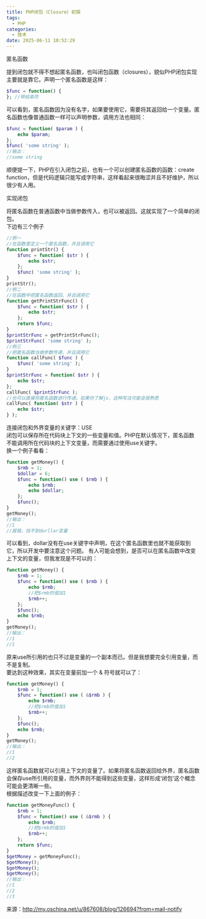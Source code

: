 ```yaml
---
title: PHP闭包（Closure）初探
tags:
  - PHP
categories:
  - 技术
date: 2025-06-11 10:52:29
---
```


匿名函数

提到闭包就不得不想起匿名函数，也叫闭包函数（closures），貌似PHP闭包实现主要就是靠它。声明一个匿名函数是这样：

```php
$func = function() {    
}; //带结束符
```

可以看到，匿名函数因为没有名字，如果要使用它，需要将其返回给一个变量。匿名函数也像普通函数一样可以声明参数，调用方法也相同：

```php
$func = function( $param ) {
    echo $param;
};
$func( 'some string' );
//输出：
//some string
```

顺便提一下，PHP在引入闭包之前，也有一个可以创建匿名函数的函数：create function，但是代码逻辑只能写成字符串，这样看起来很晦涩并且不好维护，所以很少有人用。

实现闭包

将匿名函数在普通函数中当做参数传入，也可以被返回。这就实现了一个简单的闭包。  
下边有三个例子

```php
//例一
//在函数里定义一个匿名函数，并且调用它
function printStr() {
    $func = function( $str ) {
        echo $str;
    };
    $func( 'some string' );
}
printStr();
//例二
//在函数中把匿名函数返回，并且调用它
function getPrintStrFunc() {
    $func = function( $str ) {
        echo $str;
    };
    return $func;
}
$printStrFunc = getPrintStrFunc();
$printStrFunc( 'some string' );
//例三
//把匿名函数当做参数传递，并且调用它
function callFunc( $func ) {
    $func( 'some string' );
}
$printStrFunc = function( $str ) {
    echo $str;
};
callFunc( $printStrFunc );
//也可以直接将匿名函数进行传递。如果你了解js，这种写法可能会很熟悉
callFunc( function( $str ) {
    echo $str;
} );
```

连接闭包和外界变量的关键字：USE  
闭包可以保存所在代码块上下文的一些变量和值。PHP在默认情况下，匿名函数不能调用所在代码块的上下文变量，而需要通过使用use关键字。  
换一个例子看看：

```php
function getMoney() {
    $rmb = 1;
    $dollar = 6;
    $func = function() use ( $rmb ) {
        echo $rmb;
        echo $dollar;
    };
    $func();
}
getMoney();
//输出：
//1
//报错，找不到dorllar变量
```

可以看到，dollar没有在use关键字中声明，在这个匿名函数里也就不能获取到它，所以开发中要注意这个问题。 有人可能会想到，是否可以在匿名函数中改变上下文的变量，但我发现是不可以的：

```php
function getMoney() {
    $rmb = 1;
    $func = function() use ( $rmb ) {
        echo $rmb;
        //把$rmb的值加1
        $rmb++;
    };
    $func();
    echo $rmb;
}
getMoney();
//输出：
//1
//1
```

原来use所引用的也只不过是变量的一个副本而已。但是我想要完全引用变量，而不是复制。  
要达到这种效果，其实在变量前加一个 & 符号就可以了：

```php
function getMoney() {
    $rmb = 1;
    $func = function() use ( &$rmb ) {
        echo $rmb;
        //把$rmb的值加1
        $rmb++;
    };
    $func();
    echo $rmb;
}
getMoney();
//输出：
//1
//2
```

这样匿名函数就可以引用上下文的变量了。如果将匿名函数返回给外界，匿名函数会保存use所引用的变量，而外界则不能得到这些变量，这样形成‘闭包’这个概念可能会更清晰一些。  
根据描述改变一下上面的例子：

```php
function getMoneyFunc() {
    $rmb = 1;
    $func = function() use ( &$rmb ) {
        echo $rmb;
        //把$rmb的值加1
        $rmb++;
    };
    return $func;
}
$getMoney = getMoneyFunc();
$getMoney();
$getMoney();
$getMoney();
//输出：
//1
//2
//3
```

来源：http://my.oschina.net/u/867608/blog/126694?from=mail-notify
